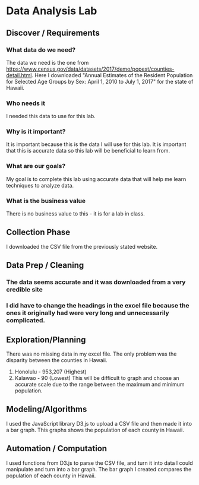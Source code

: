 # Data Analysis Lab

## Discover / Requirements
### What data do we need? ###
The data we need is the one from https://www.census.gov/data/datasets/2017/demo/popest/counties-detail.html. Here I downloaded "Annual Estimates of the Resident Population for Selected Age Groups by Sex: April 1, 2010 to July 1, 2017" for the state of Hawaii.

### Who needs it ###
I needed this data to use for this lab.

### Why is it important? ###
It is important because this is the data I will use for this lab. It is important that this is accurate data so this lab will be beneficial to learn from.

### What are our goals? ###
My goal is to complete this lab using accurate data that will help me learn techniques to analyze data.

### What is the business value ###
There is no business value to this - it is for a lab in class.

## Collection Phase ##
I downloaded the CSV file from the previously stated website.

## Data Prep / Cleaning ##
### The data seems accurate and it was downloaded from a very credible site ###
### I did have to change the headings in the excel file because the ones it originally had were very long and unnecessarily complicated. ###

## Exploration/Planning ##
There was no missing data in my excel file. The only problem was the disparity between the counties in Hawaii.
1. Honolulu - 953,207 (Highest)
2. Kalawao - 90 (Lowest)
This will be difficult to graph and choose an accurate scale due to the range between the maximum and minimum population.

## Modeling/Algorithms ##
I used the JavaScript library D3.js to upload a CSV file and then made it into a bar graph. This graphs shows the population of each county in Hawaii.

## Automation / Computation ##
I used functions from D3.js to parse the CSV file, and turn it into data I could manipulate and turn into a bar graph. The bar graph I created compares the population of each county in Hawaii.
